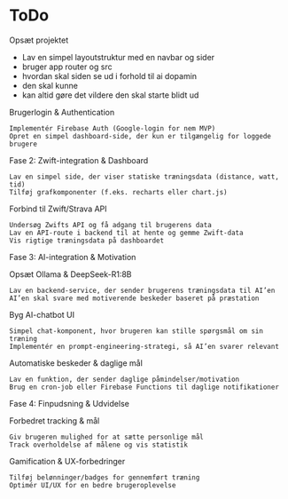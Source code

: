 # ToDo

Opsæt projektet

- Lav en simpel layoutstruktur med en navbar og sider
- bruger app router og src
- hvordan skal siden se ud i forhold til ai dopamin
- den skal kunne
- kan altid gøre det vildere den skal starte blidt ud

Brugerlogin & Authentication

    Implementér Firebase Auth (Google-login for nem MVP)
    Opret en simpel dashboard-side, der kun er tilgængelig for loggede brugere

Fase 2: Zwift-integration & Dashboard

    Lav en simpel side, der viser statiske træningsdata (distance, watt, tid)
    Tilføj grafkomponenter (f.eks. recharts eller chart.js)

Forbind til Zwift/Strava API

    Undersøg Zwifts API og få adgang til brugerens data
    Lav en API-route i backend til at hente og gemme Zwift-data
    Vis rigtige træningsdata på dashboardet

Fase 3: AI-integration & Motivation

Opsæt Ollama & DeepSeek-R1:8B

    Lav en backend-service, der sender brugerens træningsdata til AI’en
    AI’en skal svare med motiverende beskeder baseret på præstation

Byg AI-chatbot UI

    Simpel chat-komponent, hvor brugeren kan stille spørgsmål om sin træning
    Implementér en prompt-engineering-strategi, så AI’en svarer relevant

Automatiske beskeder & daglige mål

    Lav en funktion, der sender daglige påmindelser/motivation
    Brug en cron-job eller Firebase Functions til daglige notifikationer

Fase 4: Finpudsning & Udvidelse

Forbedret tracking & mål

    Giv brugeren mulighed for at sætte personlige mål
    Track overholdelse af målene og vis statistik

Gamification & UX-forbedringer

    Tilføj belønninger/badges for gennemført træning
    Optimér UI/UX for en bedre brugeroplevelse
